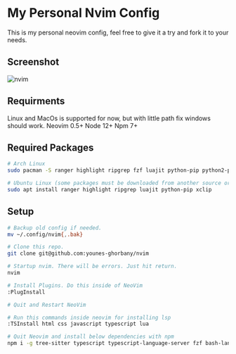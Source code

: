 # My Personal Nvim Config
This is my personal neovim config, feel free to give it a try and fork it to your needs.

## Screenshot
![nvim](https://github.com/younes-ghorbany/nvim/blob/main/assets/images/nvim-screenshot.png "nvim")

## Requirments
Linux and MacOs is supported for now, but with little path fix windows should work.
Neovim 0.5+
Node 12+
Npm 7+

## Required Packages
```sh
# Arch Linux
sudo pacman -S ranger highlight ripgrep fzf luajit python-pip python2-pip xclip python-nvim ueberzug

# Ubuntu Linux (some packages must be downloaded from another source or etc.)
sudo apt install ranger highlight ripgrep luajit python-pip xclip 
```

## Setup
```sh
# Backup old config if needed.
mv ~/.config/nvim{,.bak}

# Clone this repo.
git clone git@github.com:younes-ghorbany/nvim

# Startup nvim. There will be errors. Just hit return.
nvim

# Install Plugins. Do this inside of NeoVim
:PlugInstall

# Quit and Restart NeoVim

# Run this commands inside neovim for installing lsp
:TSInstall html css javascript typescript lua

# Quit Neovim and install below dependencies with npm
npm i -g tree-sitter typescript typescript-language-server fzf bash-language-server vscode-langservers-extracted vim-language-server neovim
```
